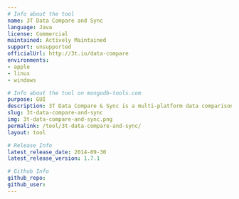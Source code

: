 ```yaml
---
# Info about the tool
name: 3T Data Compare and Sync
language: Java
license: Commercial
maintained: Actively Maintained
support: unsupported
officialUrl: http://3t.io/data-compare
environments:
- apple
- linux
- windows

# Info about the tool on mongodb-tools.com
purpose: GUI
description: 3T Data Compare & Sync is a multi-platform data comparison and synchronization GUI tool for MongoDB.
slug: 3t-data-compare-and-sync
img: 3t-data-compare-and-sync.png
permalink: /tool/3t-data-compare-and-sync/
layout: tool

# Release Info
latest_release_date: 2014-09-30
latest_release_version: 1.7.1

# Github Info
github_repo: 
github_user: 
---
```

